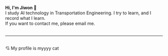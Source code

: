 **Hi, I'm Jiwon 🐾** <br/>
I study AI technology in Transportation Engineering. I try to learn, and I record what I learn. <br/>
If you want to contact me, please email me. <br/><br/>

<hr/>






<br/>
💘 My profile is myyyy cat
